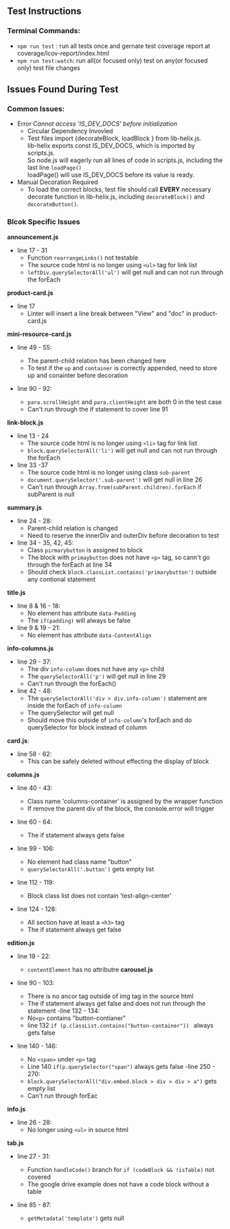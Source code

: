 ## Test Instructions

### Terminal Commands:
- `npm run test` : run all tests once and gernate test coverage report at coverage/lcov-report/index.html
- `npm run test:watch`: run all(or focused only) test on any(or focused only) test file changes

## Issues Found During Test
### Common Issues:
- Error *Cannot access 'IS_DEV_DOCS' before initialization*
    - Circular Dependency Invovled
    - Test files import {decorateBlock, loadBlock } from lib-helix.js.  
    lib-helix exports const IS_DEV_DOCS, which is imported by scripts.js.  
    So node.js will eagerly run all lines of code in scripts.js, including the last line `loadPage()`  
    loadPage() will use IS_DEV_DOCS before its value is ready.
- Manual Decoration Required
    - To load the correct blocks, test file should call **EVERY** necessary decorate function in lib-helix.js, including `decorateBlock()` and `decorateButton()`.

### Blcok Specific Issues
**announcement.js**  
- line 17 - 31
    - Function `rearrangeLinks()` not testable
    - The source code html is no longer using `<ul>` tag for link list
    - `leftDiv.querySelectorAll('ul')` will get null and can not run through the forEach

**product-card.js**
- line 17
    - Linter will insert a line break between "View" and "doc" in product-card.js

**mini-resource-card.js**
- line 49 - 55:
    - The parent-child relation has been changed here
    - To test if the `up` and `container` is correctly appended, need to store up and conainter before decoration

- line 90 - 92:
    - `para.scrollHeight` and `para.clientHeight` are both 0 in the test case
    - Can't run through the if statement to cover line 91


**link-block.js**
- line 13 - 24
    - The source code html is no longer using `<li>` tag for link list
    - `block.querySelectorAll('li')` will get null and can not run through the forEach
- line 33 -37
    - The source code html is no longer using class `sub-parent`
    - `document.querySelector('.sub-parent')` will get null in line 26
    - Can't run through `Array.from(subParent.children).forEach` if subParent is null

**summary.js**
- line 24 - 28:
    - Parent-child relation is changed
    - Need to reserve the innerDiv and outerDiv before decoration to test
- line 34 - 35, 42, 45:
    - Class `pirmarybutton` is assigned to block
    - The block with `primaybutton` does not have `<p>` tag, so cann't go through the forEach at line 34
    - Should check `block.classList.contains('primarybutton')` outside any contional statement

**title.js**
- line 8 & 16 - 18:
    - No element has attribute `data-Padding`
    - The `if(padding)` will always be false
- line 9 & 19 - 21:
    - No element has attribute `data-ContentAlign`

**info-columns.js**
- line 29 - 37:
    - The div `info-column` does not have any `<p>` child
    - The  `querySelectorAll('p')` will get null in line 29
    - Can't run through the forEach()
- line 42 - 48:
    - The `querySelectorAll('div > div.info-column')` statement are inside the forEach of `info-column`
    - The querySelector will get null
    - Should move this outside of `info-column`'s forEach and do querySelector for block instead of column

**card.js**:
- line 58 - 62:
    - This can be safely deleted without effecting the display of block

**columns.js**
- line 40 - 43:
    - Class name 'columns-container' is assigned by the wrapper function
    - If remove the parent div of the block, the console.error will trigger

- line 60 - 64:
    - The if statement always gets false

- line 99 - 106:
    - No element had class name "button"
    - `querySelectorAll('.button')` gets empty list

- line 112 - 119:
    - Block class list does not contain 'test-align-center'

- line 124 - 128:
    - All section have at least a `<h3>` tag
    - The if statement always get false

**edition.js**
- line 19 - 22:
    - `contentElement` has no attributre
**carousel.js**
- line 90 - 103:
    - There is no ancor tag outside of img tag in the source html
    - The if statement always get false and does not run through the statement
-line 132 - 134:
    - No`<p>` contains "button-contianer"
    - line 132 `if (p.classList.contains("button-container")) ` always gets false

- line 140 - 146:
    - No `<span>` under `<p>` tag
    - Line 140 `if(p.querySelector("span")` always gets false
-line 250 - 270:
    - `block.querySelectorAll("div.embed.block > div > div > a")` gets empty list
    - Can't run through forEac

**info.js**
- line 26 - 28:
    - No longer using `<ul>` in source html

**tab.js**
- line 27 - 31:
    - Function `handleCode()` branch for `if (codeBlock && !isTable)` not covered
    - The google drive example does not have a code block without a table

- line 85 - 87:
    - `getMetadata('template')` gets null
